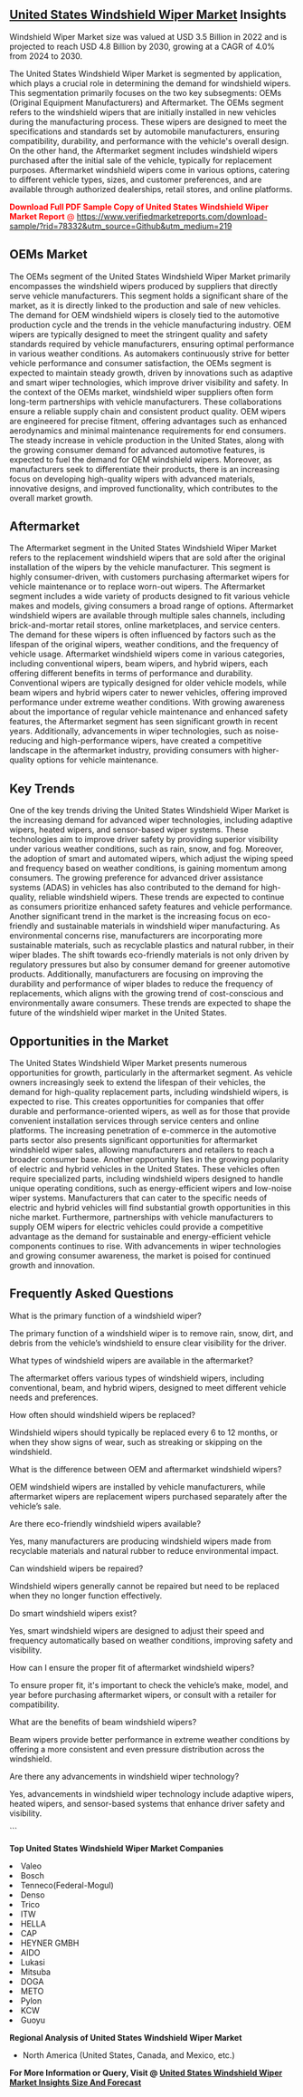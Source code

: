 <h2><a href="https://www.verifiedmarketreports.com/download-sample/?rid=78332&amp;utm_source=Github&amp;utm_medium=219" target="_blank">United States Windshield Wiper Market</a> Insights</h2><p>Windshield Wiper Market size was valued at USD 3.5 Billion in 2022 and is projected to reach USD 4.8 Billion by 2030, growing at a CAGR of 4.0% from 2024 to 2030.</p><p> <p>The United States Windshield Wiper Market is segmented by application, which plays a crucial role in determining the demand for windshield wipers. This segmentation primarily focuses on the two key subsegments: OEMs (Original Equipment Manufacturers) and Aftermarket. The OEMs segment refers to the windshield wipers that are initially installed in new vehicles during the manufacturing process. These wipers are designed to meet the specifications and standards set by automobile manufacturers, ensuring compatibility, durability, and performance with the vehicle's overall design. On the other hand, the Aftermarket segment includes windshield wipers purchased after the initial sale of the vehicle, typically for replacement purposes. Aftermarket windshield wipers come in various options, catering to different vehicle types, sizes, and customer preferences, and are available through authorized dealerships, retail stores, and online platforms. <p><span class=""><span style="color: #ff0000;"><strong>Download Full PDF Sample Copy of United States Windshield Wiper Market Report</strong> @ </span><a href="https://www.verifiedmarketreports.com/download-sample/?rid=78332&amp;utm_source=Github&amp;utm_medium=219" target="_blank">https://www.verifiedmarketreports.com/download-sample/?rid=78332&amp;utm_source=Github&amp;utm_medium=219</a></span></p></p> <h2>OEMs Market</h2> <p>The OEMs segment of the United States Windshield Wiper Market primarily encompasses the windshield wipers produced by suppliers that directly serve vehicle manufacturers. This segment holds a significant share of the market, as it is directly linked to the production and sale of new vehicles. The demand for OEM windshield wipers is closely tied to the automotive production cycle and the trends in the vehicle manufacturing industry. OEM wipers are typically designed to meet the stringent quality and safety standards required by vehicle manufacturers, ensuring optimal performance in various weather conditions. As automakers continuously strive for better vehicle performance and consumer satisfaction, the OEMs segment is expected to maintain steady growth, driven by innovations such as adaptive and smart wiper technologies, which improve driver visibility and safety. In the context of the OEMs market, windshield wiper suppliers often form long-term partnerships with vehicle manufacturers. These collaborations ensure a reliable supply chain and consistent product quality. OEM wipers are engineered for precise fitment, offering advantages such as enhanced aerodynamics and minimal maintenance requirements for end consumers. The steady increase in vehicle production in the United States, along with the growing consumer demand for advanced automotive features, is expected to fuel the demand for OEM windshield wipers. Moreover, as manufacturers seek to differentiate their products, there is an increasing focus on developing high-quality wipers with advanced materials, innovative designs, and improved functionality, which contributes to the overall market growth. <h2>Aftermarket</h2> <p>The Aftermarket segment in the United States Windshield Wiper Market refers to the replacement windshield wipers that are sold after the original installation of the wipers by the vehicle manufacturer. This segment is highly consumer-driven, with customers purchasing aftermarket wipers for vehicle maintenance or to replace worn-out wipers. The Aftermarket segment includes a wide variety of products designed to fit various vehicle makes and models, giving consumers a broad range of options. Aftermarket windshield wipers are available through multiple sales channels, including brick-and-mortar retail stores, online marketplaces, and service centers. The demand for these wipers is often influenced by factors such as the lifespan of the original wipers, weather conditions, and the frequency of vehicle usage. Aftermarket windshield wipers come in various categories, including conventional wipers, beam wipers, and hybrid wipers, each offering different benefits in terms of performance and durability. Conventional wipers are typically designed for older vehicle models, while beam wipers and hybrid wipers cater to newer vehicles, offering improved performance under extreme weather conditions. With growing awareness about the importance of regular vehicle maintenance and enhanced safety features, the Aftermarket segment has seen significant growth in recent years. Additionally, advancements in wiper technologies, such as noise-reducing and high-performance wipers, have created a competitive landscape in the aftermarket industry, providing consumers with higher-quality options for vehicle maintenance. <h2>Key Trends</h2> <p>One of the key trends driving the United States Windshield Wiper Market is the increasing demand for advanced wiper technologies, including adaptive wipers, heated wipers, and sensor-based wiper systems. These technologies aim to improve driver safety by providing superior visibility under various weather conditions, such as rain, snow, and fog. Moreover, the adoption of smart and automated wipers, which adjust the wiping speed and frequency based on weather conditions, is gaining momentum among consumers. The growing preference for advanced driver assistance systems (ADAS) in vehicles has also contributed to the demand for high-quality, reliable windshield wipers. These trends are expected to continue as consumers prioritize enhanced safety features and vehicle performance. Another significant trend in the market is the increasing focus on eco-friendly and sustainable materials in windshield wiper manufacturing. As environmental concerns rise, manufacturers are incorporating more sustainable materials, such as recyclable plastics and natural rubber, in their wiper blades. The shift towards eco-friendly materials is not only driven by regulatory pressures but also by consumer demand for greener automotive products. Additionally, manufacturers are focusing on improving the durability and performance of wiper blades to reduce the frequency of replacements, which aligns with the growing trend of cost-conscious and environmentally aware consumers. These trends are expected to shape the future of the windshield wiper market in the United States. <h2>Opportunities in the Market</h2> <p>The United States Windshield Wiper Market presents numerous opportunities for growth, particularly in the aftermarket segment. As vehicle owners increasingly seek to extend the lifespan of their vehicles, the demand for high-quality replacement parts, including windshield wipers, is expected to rise. This creates opportunities for companies that offer durable and performance-oriented wipers, as well as for those that provide convenient installation services through service centers and online platforms. The increasing penetration of e-commerce in the automotive parts sector also presents significant opportunities for aftermarket windshield wiper sales, allowing manufacturers and retailers to reach a broader consumer base. Another opportunity lies in the growing popularity of electric and hybrid vehicles in the United States. These vehicles often require specialized parts, including windshield wipers designed to handle unique operating conditions, such as energy-efficient wipers and low-noise wiper systems. Manufacturers that can cater to the specific needs of electric and hybrid vehicles will find substantial growth opportunities in this niche market. Furthermore, partnerships with vehicle manufacturers to supply OEM wipers for electric vehicles could provide a competitive advantage as the demand for sustainable and energy-efficient vehicle components continues to rise. With advancements in wiper technologies and growing consumer awareness, the market is poised for continued growth and innovation. <h2>Frequently Asked Questions</h2> <p>What is the primary function of a windshield wiper?</p> <p>The primary function of a windshield wiper is to remove rain, snow, dirt, and debris from the vehicle’s windshield to ensure clear visibility for the driver.</p> <p>What types of windshield wipers are available in the aftermarket?</p> <p>The aftermarket offers various types of windshield wipers, including conventional, beam, and hybrid wipers, designed to meet different vehicle needs and preferences.</p> <p>How often should windshield wipers be replaced?</p> <p>Windshield wipers should typically be replaced every 6 to 12 months, or when they show signs of wear, such as streaking or skipping on the windshield.</p> <p>What is the difference between OEM and aftermarket windshield wipers?</p> <p>OEM windshield wipers are installed by vehicle manufacturers, while aftermarket wipers are replacement wipers purchased separately after the vehicle’s sale.</p> <p>Are there eco-friendly windshield wipers available?</p> <p>Yes, many manufacturers are producing windshield wipers made from recyclable materials and natural rubber to reduce environmental impact.</p> <p>Can windshield wipers be repaired?</p> <p>Windshield wipers generally cannot be repaired but need to be replaced when they no longer function effectively.</p> <p>Do smart windshield wipers exist?</p> <p>Yes, smart windshield wipers are designed to adjust their speed and frequency automatically based on weather conditions, improving safety and visibility.</p> <p>How can I ensure the proper fit of aftermarket windshield wipers?</p> <p>To ensure proper fit, it's important to check the vehicle’s make, model, and year before purchasing aftermarket wipers, or consult with a retailer for compatibility.</p> <p>What are the benefits of beam windshield wipers?</p> <p>Beam wipers provide better performance in extreme weather conditions by offering a more consistent and even pressure distribution across the windshield.</p> <p>Are there any advancements in windshield wiper technology?</p> <p>Yes, advancements in windshield wiper technology include adaptive wipers, heated wipers, and sensor-based systems that enhance driver safety and visibility.</p> ```</p><p><strong>Top United States Windshield Wiper Market Companies</strong></p><div data-test-id=""><p><li>Valeo</li><li> Bosch</li><li> Tenneco(Federal-Mogul)</li><li> Denso</li><li> Trico</li><li> ITW</li><li> HELLA</li><li> CAP</li><li> HEYNER GMBH</li><li> AIDO</li><li> Lukasi</li><li> Mitsuba</li><li> DOGA</li><li> METO</li><li> Pylon</li><li> KCW</li><li> Guoyu</li></p><div><strong>Regional Analysis of&nbsp;United States Windshield Wiper Market</strong></div><ul><li dir="ltr"><p dir="ltr">North America&nbsp;(United States, Canada, and Mexico, etc.)</p></li></ul><p><strong>For More Information or Query, Visit @&nbsp;</strong><strong><a href="https://www.verifiedmarketreports.com/product/global-windshield-wiper-market-growth-2019-2024/?utm_source=Github&amp;utm_medium=219" target="_blank">United States Windshield Wiper Market Insights Size And Forecast</a></strong></p></div>
